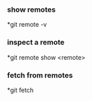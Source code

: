 ### show remotes
*git remote -v

### inspect a remote
*git remote show \<remote\>

### fetch from remotes
*git fetch <remote>


